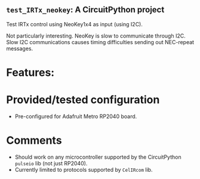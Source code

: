 ## `test_IRTx_neokey`: A CircuitPython project
Test IRTx control using NeoKey1x4 as input (using I2C).

Not particularly interesting. NeoKey is slow to communicate through I2C.
Slow I2C communications causes timing difficulties sending out NEC-repeat messages.

# Features:

# Provided/tested configuration
- Pre-configured for Adafruit Metro RP2040 board.

# Comments
- Should work on any microcontroller supported by the CircuitPython `pulseio` lib (not just RP2040).
- Currently limited to protocols supported by `CelIRcom` lib.